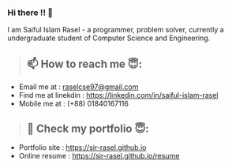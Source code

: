 ### Hi there !! 👋
I am Saiful Islam Rasel - a programmer, problem solver, currently a undergraduate student of Computer Science and Engineering.

> ## 📫 How to reach me 😇: 
- Email me at : raselcse97@gmail.com
- Find me at linekdin : https://linkedin.com/in/saiful-islam-rasel
- Mobile me at : (+88) 01840167116

> ## 💬 Check my portfolio 😇:
- Portfolio site : https://sir-rasel.github.io
- Online resume : https://sir-rasel.github.io/resume
